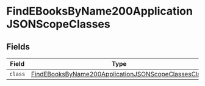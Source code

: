 # FindEBooksByName200ApplicationJSONScopeClasses


## Fields

| Field                                                                                                                                 | Type                                                                                                                                  | Required                                                                                                                              | Description                                                                                                                           |
| ------------------------------------------------------------------------------------------------------------------------------------- | ------------------------------------------------------------------------------------------------------------------------------------- | ------------------------------------------------------------------------------------------------------------------------------------- | ------------------------------------------------------------------------------------------------------------------------------------- |
| `class`                                                                                                                               | [FindEBooksByName200ApplicationJSONScopeClassesClass](../../models/operations/findebooksbyname200applicationjsonscopeclassesclass.md) | :heavy_minus_sign:                                                                                                                    | N/A                                                                                                                                   |